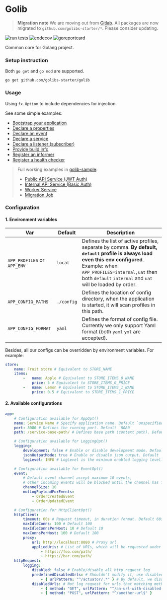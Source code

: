 # Golib

> **Migration note**
We are moving out from [Gitlab](https://gitlab.com/golibs-starter). All packages are now migrated to `github.com/golibs-starter/*`. Please consider updating.

[![run tests](https://github.com/golibs-starter/golib/actions/workflows/ci.yml/badge.svg?branch=main)](https://github.com/golibs-starter/golib/actions/workflows/ci.yml)
[![codecov](https://codecov.io/gh/golibs-starter/golib/graph/badge.svg?token=0CJ3MKCSVP)](https://codecov.io/gh/golibs-starter/golib)
[![goreportcard](https://goreportcard.com/badge/github.com/golibs-starter/golib)](https://goreportcard.com/report/github.com/golibs-starter/golib)

Common core for Golang project.

### Setup instruction

Both `go get` and `go mod` are supported.

```shell
go get github.com/golibs-starter/golib
```

### Usage

Using `fx.Option` to include dependencies for injection.

See some simple examples:

- [Bootstrap your application](./example/bootstrap.go)
- [Declare a properties](./example/sample_properties.go)
- [Declare an event](./example/sample_event.go)
- [Declare a service](./example/sample_service.go)
- [Declare a listener (subscriber)](./example/sample_listener.go)
- [Provide build info](./example/samle_build_info.go)
- [Register an informer](./example/sample_informer.go)
- [Register a health checker](./example/sample_health_checker.go)

> Full working examples in [golib-sample](https://github.com/golibs-starter/golib-sample):
> - [Public API Service (JWT Auth)](https://github.com/golibs-starter/golib-sample/-/tree/develop/src/public)
> - [Internal API Service (Basic Auth)](https://github.com/golibs-starter/golib-sample/-/tree/develop/src/internal)
> - [Worker Service](https://github.com/golibs-starter/golib-sample/-/tree/develop/src/worker)
> - [Migration Job](https://github.com/golibs-starter/golib-sample/-/tree/develop/src/migration)

### Configuration

#### 1. Environment variables

| Var                         | Default    | Description                                                                                                                                                                                                                                          |
|-----------------------------|------------|------------------------------------------------------------------------------------------------------------------------------------------------------------------------------------------------------------------------------------------------------|
| `APP_PROFILES` or `APP_ENV` | `local`    | Defines the list of active profiles, separate by comma. **By default, `default` profile is always load even this env configured**. <br/> Example: when `APP_PROFILES=internal,uat` then both `default` `internal` and `uat` will be loaded by order. |
| `APP_CONFIG_PATHS`          | `./config` | Defines the location of config directory, when the application is started, it will scan profiles in this path.                                                                                                                                       |
| `APP_CONFIG_FORMAT`         | `yaml`     | Defines the format of config file. Currently we only support Yaml format (both `yaml` `yml` are accepted).                                                                                                                                           |

Besides, all our configs can be overridden by environment variables. For example:

```yaml
store:
    name: Fruit store # Equivalent to STORE_NAME
    items:
        -   name: Apple # Equivalent to STORE_ITEMS_0_NAME
            price: 5 # Equivalent to STORE_ITEMS_0_PRICE
        -   name: Lemon # Equivalent to STORE_ITEMS_1_NAME
            price: 0.5 # Equivalent to STORE_ITEMS_1_PRICE
```

#### 2. Available configurations

```yaml
app:
    # Configuration available for AppOpt()
    name: Service Name # Specify application name. Default `unspecified`
    port: 8080 # Defines the running port. Default `8080`
    path: /service-base-path/ # Defines base path (context path). Default `/`

    # Configuration available for LoggingOpt()
    logging:
        development: false # Enable or disable development mode. Default `false`
        jsonOutputMode: true # Enable or disable json output. Default `true`
        logLevel: INFO # LogLevel is the minimum enabled logging level.

    # Configuration available for EventOpt()
    event:
        # Default event channel accept maximum 10 events,
        # other incoming events will be blocked until the channel has free space.
        channelSize: 10
        notLogPayloadForEvents:
            - OrderCreatedEvent
            - OrderUpdatedEvent

    # Configuration for HttpClientOpt()
    httpClient:
        timeout: 60s # Request timeout, in duration format. Default 60s
        maxIdleConns: 100 # Default 100
        maxIdleConnsPerHost: 10 # Default 10
        maxConnsPerHost: 100 # Default 100
        proxy:
            url: http://localhost:8080 # Proxy url
            appliedUris: # List of URIs, which will be requested under above proxy
                - https://foo.com/path/
                - https://bar.com/path/
    httpRequest:
        logging:
            disabled: false # Enable/disable all http request log
            predefinedDisabledUrls: # Shouldn't modify it, use disabledUrls instead
                - { urlPattern: "^/actuator/.*" } # By default, we disable all actuator requests
            disabledUrls: # Not log request for urls that matching method & url pattern
                - { method: "GET", urlPattern: "^/an-url-with-disabled-log/.*" }
                - { method: "POST", urlPattern: "^/another-url$" }

```
